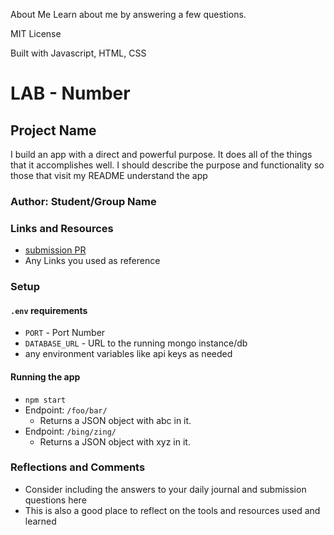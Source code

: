 

About Me 
Learn about me by answering a few questions.

MIT License

Built with Javascript, HTML, CSS

# LAB - Number

## Project Name

I build an app with a direct and powerful purpose. It does all of the things that it accomplishes well. I should describe the purpose and functionality so those that visit my README understand the app

### Author: Student/Group Name

### Links and Resources
* [submission PR](http://xyz.com)
* Any Links you used as reference

### Setup

#### `.env` requirements
* `PORT` - Port Number
* `DATABASE_URL` - URL to the running mongo instance/db
* any environment variables like api keys as needed

#### Running the app
* `npm start`
* Endpoint: `/foo/bar/`
  * Returns a JSON object with abc in it.
* Endpoint: `/bing/zing/`
  * Returns a JSON object with xyz in it.

### Reflections and Comments
* Consider including the answers to your daily journal and submission questions here
* This is also a good place to reflect on the tools and resources used and learned
